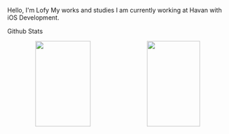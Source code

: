 Hello, I'm Lofy
My works and studies
I am currently working at Havan with iOS Development.

Github Stats
<div align="center">
  <img width="50%" height="195px" src="https://github-readme-stats.vercel.app/api?username=LofyJr&show_icons=true&theme=dracula&count_private=true$include_all_commits=true" /> 
  <img width="49%" height="195px" src="https://github-readme-stats.vercel.app/api/top-langs/?username=LofyJr&layout=compact&langs_count=8&theme=dracula" />
</div>

